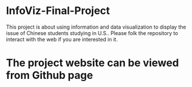 # InfoViz-Final-Project
This project is about using information and data visualization to display the issue of Chinese students studying in U.S..
Please folk the repository to interact with the web if you are interested in it.

# The project website can be viewed from Github page
